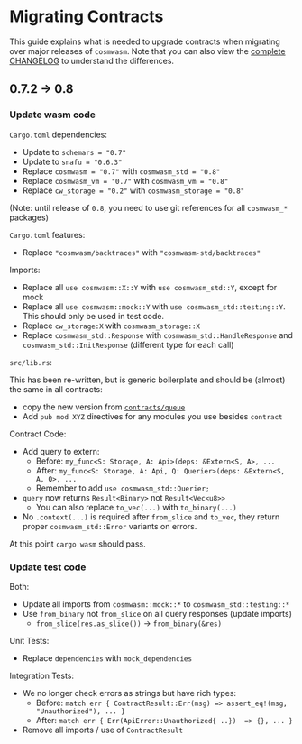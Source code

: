 # Migrating Contracts

This guide explains what is needed to upgrade contracts when migrating over major releases
of `cosmwasm`. Note that you can also view the [complete CHANGELOG](./CHANGELOG.md) to
understand the differences.

## 0.7.2 -> 0.8

### Update wasm code

`Cargo.toml` dependencies:

* Update to `schemars = "0.7"`
* Update to `snafu = "0.6.3"`
* Replace `cosmwasm = "0.7"` with `cosmwasm_std = "0.8"`
* Replace `cosmwasm_vm = "0.7"` with `cosmwasm_vm = "0.8"`
* Replace `cw_storage = "0.2"` with `cosmwasm_storage = "0.8"`

(Note: until release of `0.8`, you need to use git references for all `cosmwasm_*` packages)

`Cargo.toml` features:

* Replace `"cosmwasm/backtraces"` with `"cosmwasm-std/backtraces"`

Imports:

* Replace all `use cosmwasm::X::Y` with `use cosmwasm_std::Y`, except for mock
* Replace all `use cosmwasm::mock::Y` with `use cosmwasm_std::testing::Y`. This should only be used in test code.
* Replace `cw_storage:X` with `cosmwasm_storage::X`
* Replace `cosmwasm_std::Response` with `cosmwasm_std::HandleResponse` and `cosmwasm_std::InitResponse` (different type for each call)

`src/lib.rs`:

This has been re-written, but is generic boilerplate and should be (almost) the same in all contracts:

* copy the new version from [`contracts/queue`](https://github.com/CosmWasm/cosmwasm/blob/master/contracts/queue/src/lib.rs)
* Add `pub mod XYZ` directives for any modules you use besides `contract`

Contract Code:

* Add query to extern:
    * Before: `my_func<S: Storage, A: Api>(deps: &Extern<S, A>, ...`
    * After: `my_func<S: Storage, A: Api, Q: Querier>(deps: &Extern<S, A, Q>, ...`
    * Remember to add `use cosmwasm_std::Querier;`
* `query` now returns `Result<Binary>` not `Result<Vec<u8>>`
    * You can also replace `to_vec(...)` with `to_binary(...)`
* No `.context(...)` is required after `from_slice` and `to_vec`, they return proper `cosmwasm_std::Error` variants on errors.

At this point `cargo wasm` should pass.

### Update test code

Both:

* Update all imports from `cosmwasm::mock::*` to `cosmwasm_std::testing::*`
* Use `from_binary` not `from_slice` on all query responses (update imports)
    * `from_slice(res.as_slice())` -> `from_binary(&res)`

Unit Tests:

* Replace `dependencies` with `mock_dependencies`

Integration Tests:

* We no longer check errors as strings but have rich types:
    * Before: `match err { ContractResult::Err(msg) => assert_eq!(msg, "Unauthorized"), ... }`
    * After: `match err { Err(ApiError::Unauthorized{ ..})  => {}, ... }`
* Remove all imports / use of `ContractResult`

